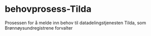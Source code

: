 # behovprosess-Tilda
Prosessen for å melde inn behov til datadelingstjenesten Tilda, som Brønnøysundregistrene forvalter
